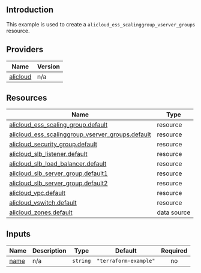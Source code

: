 <!-- BEGIN_TF_DOCS -->
## Introduction

This example is used to create a `alicloud_ess_scalinggroup_vserver_groups` resource.

## Providers

| Name | Version |
|------|---------|
| <a name="provider_alicloud"></a> [alicloud](#provider\_alicloud) | n/a |

## Resources

| Name | Type |
|------|------|
| [alicloud_ess_scaling_group.default](https://registry.terraform.io/providers/aliyun/alicloud/latest/docs/resources/ess_scaling_group) | resource |
| [alicloud_ess_scalinggroup_vserver_groups.default](https://registry.terraform.io/providers/aliyun/alicloud/latest/docs/resources/ess_scalinggroup_vserver_groups) | resource |
| [alicloud_security_group.default](https://registry.terraform.io/providers/aliyun/alicloud/latest/docs/resources/security_group) | resource |
| [alicloud_slb_listener.default](https://registry.terraform.io/providers/aliyun/alicloud/latest/docs/resources/slb_listener) | resource |
| [alicloud_slb_load_balancer.default](https://registry.terraform.io/providers/aliyun/alicloud/latest/docs/resources/slb_load_balancer) | resource |
| [alicloud_slb_server_group.default1](https://registry.terraform.io/providers/aliyun/alicloud/latest/docs/resources/slb_server_group) | resource |
| [alicloud_slb_server_group.default2](https://registry.terraform.io/providers/aliyun/alicloud/latest/docs/resources/slb_server_group) | resource |
| [alicloud_vpc.default](https://registry.terraform.io/providers/aliyun/alicloud/latest/docs/resources/vpc) | resource |
| [alicloud_vswitch.default](https://registry.terraform.io/providers/aliyun/alicloud/latest/docs/resources/vswitch) | resource |
| [alicloud_zones.default](https://registry.terraform.io/providers/aliyun/alicloud/latest/docs/data-sources/zones) | data source |

## Inputs

| Name | Description | Type | Default | Required |
|------|-------------|------|---------|:--------:|
| <a name="input_name"></a> [name](#input\_name) | n/a | `string` | `"terraform-example"` | no |
<!-- END_TF_DOCS -->    